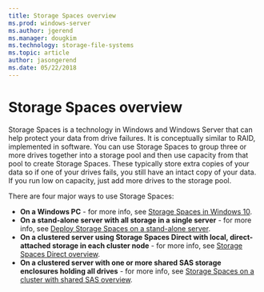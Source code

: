 ```yaml
---
title: Storage Spaces overview
ms.prod: windows-server
ms.author: jgerend
ms.manager: dougkim
ms.technology: storage-file-systems
ms.topic: article
author: jasongerend
ms.date: 05/22/2018
---
```

# Storage Spaces overview

Storage Spaces is a technology in Windows and Windows Server that can help protect your data from drive failures. It is conceptually similar to RAID, implemented in software. You can use Storage Spaces to group three or more drives together into a storage pool and then use capacity from that pool to create Storage Spaces. These typically store extra copies of your data so if one of your drives fails, you still have an intact copy of your data. If you run low on capacity, just add more drives to the storage pool.

There are four major ways to use Storage Spaces:

- **On a Windows PC** - for more info, see [Storage Spaces in Windows 10](http://windows.microsoft.com/en-us/windows-10/storage-spaces-windows-10).
- **On a stand-alone server with all storage in a single server** - for more info, see [Deploy Storage Spaces on a stand-alone server](deploy-standalone-storage-spaces.md).
- **On a clustered server using Storage Spaces Direct with local, direct-attached storage in each cluster node** - for more info, see [Storage Spaces Direct overview](storage-spaces-direct-overview.md).
- **On a clustered server with one or more shared SAS storage enclosures holding all drives** - for more info, see [Storage Spaces on a cluster with shared SAS overview](https://docs.microsoft.com/previous-versions/windows/it-pro/windows-server-2012-R2-and-2012/hh831739(v%3dws.11)).

